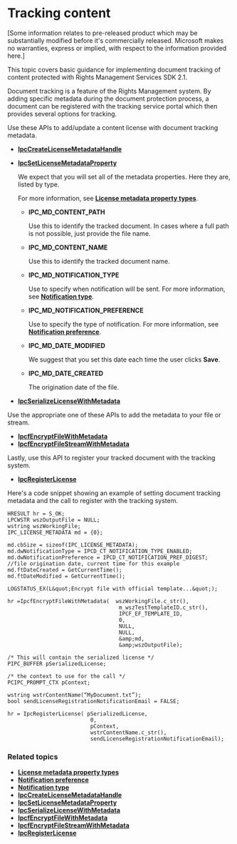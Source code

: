 Tracking content
=========================================================

\[Some information relates to pre-released product which may be substantially modified before it's commercially released. Microsoft makes no warranties, express or implied, with respect to the information provided here.\]

This topic covers basic guidance for implementing document tracking of content protected with Rights Management Services SDK 2.1.

Document tracking is a feature of the Rights Management system. By adding specific metadata during the document protection process, a document can be registered with the tracking service portal which then provides several options for tracking.

Use these APIs to add/update a content license with document tracking metadata.

-   [**IpcCreateLicenseMetadataHandle**](xref:msipc.ipccreatelicensemetadatahandle)
-   [**IpcSetLicenseMetadataProperty**](xref:msipc.ipcsetlicensemetadataproperty)

    We expect that you will set all of the metadata properties. Here they are, listed by type.

    For more information, see [**License metadata property types**](xref:msipc.license_metadata_property_types).

    -   **IPC\_MD\_CONTENT\_PATH**

        Use this to identify the tracked document. In cases where a full path is not possible, just provide the file name.

    -   **IPC\_MD\_CONTENT\_NAME**

        Use this to identify the tracked document name.

    -   **IPC\_MD\_NOTIFICATION\_TYPE**

        Use to specify when notification will be sent. For more information, see [**Notification type**](xref:msipc.notification_type).

    -   **IPC\_MD\_NOTIFICATION\_PREFERENCE**

        Use to specify the type of notification. For more information, see [**Notification preference**](xref:msipc.notification_preference).

    -   **IPC\_MD\_DATE\_MODIFIED**

        We suggest that you set this date each time the user clicks **Save**.

    -   **IPC\_MD\_DATE\_CREATED**

        The origination date of the file.

-   [**IpcSerializeLicenseWithMetadata**](xref:msipc.ipcserializelicensemetadata)

Use the appropriate one of these APIs to add the metadata to your file or stream.

-   [**IpcfEncryptFileWithMetadata**](xref:msipc.ipcfencryptfilewithmetadata)
-   [**IpcfEncryptFileStreamWithMetadata**](xref:msipc.ipcfencryptfilestreamwithmetadata)

Lastly, use this API to register your tracked document with the tracking system.

-   [**IpcRegisterLicense**](xref:msipc.ipcregisterlicense)

Here's a code snippet showing an example of setting document tracking metadata and the call to register with the tracking system.



    HRESULT hr = S_OK;
    LPCWSTR wszOutputFile = NULL;
    wstring wszWorkingFile;
    IPC_LICENSE_METADATA md = {0};

    md.cbSize = sizeof(IPC_LICENSE_METADATA);
    md.dwNotificationType = IPCD_CT_NOTIFICATION_TYPE_ENABLED;
    md.dwNotificationPreference = IPCD_CT_NOTIFICATION_PREF_DIGEST;
    //file origination date, current time for this example
    md.ftDateCreated = GetCurrentTime();
    md.ftDateModified = GetCurrentTime();

    LOGSTATUS_EX(L&quot;Encrypt file with official template...&quot;);

    hr =IpcfEncryptFileWithMetadata(  wszWorkingFile.c_str(),
                                       m_wszTestTemplateID.c_str(),
                                       IPCF_EF_TEMPLATE_ID,
                                       0,
                                       NULL,
                                       NULL,
                                       &amp;md,
                                       &amp;wszOutputFile);

    /* This will contain the serialized license */
    PIPC_BUFFER pSerializedLicense;

    /* the context to use for the call */
    PCIPC_PROMPT_CTX pContext;

    wstring wstrContentName(“MyDocument.txt”);
    bool sendLicenseRegistrationNotificationEmail = FALSE;

    hr = IpcRegisterLicense( pSerializedLicense,
                              0,
                              pContext,
                              wstrContentName.c_str(),
                              sendLicenseRegistrationNotificationEmail);


### Related topics


* [**License metadata property types**](xref:msipc.license_metadata_property_types)
* [**Notification preference**](xref:msipc.notification_preference)
* [**Notification type**](xref:msipc.notification_type)
* [**IpcCreateLicenseMetadataHandle**](xref:msipc.ipccreatelicensemetadatahandle)
* [**IpcSetLicenseMetadataProperty**](xref:msipc.ipcsetlicensemetadataproperty)
* [**IpcSerializeLicenseWithMetadata**](xref:msipc.ipcserializelicensemetadata)
* [**IpcfEncryptFileWithMetadata**](xref:msipc.ipcfencryptfilewithmetadata)
* [**IpcfEncryptFileStreamWithMetadata**](xref:msipc.ipcfencryptfilestreamwithmetadata)
* [**IpcRegisterLicense**](xref:msipc.ipcregisterlicense)
 

 
